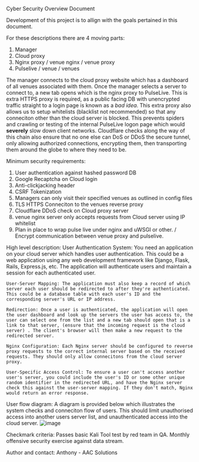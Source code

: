 Cyber Security Overview Document 

Development of this project is to allign with the goals pertained in this document. 

For these descriptions there are 4 moving parts: 

1. Manager
2. Cloud proxy
3. Nginx proxy / venue nginx / venue proxy
4. Pulselive / venue / venues 

The manager connects to the cloud proxy website which has a dashboard of all venues associated with them. 
Once the manager selects a server to connect to, a new tab opens which is the nginx proxy to PulseLive. 
This is extra HTTPS proxy is required, as a public facing DB with unencrypted traffic straight to a login page is known as a *bad idea*. 
This extra proxy also allows us to setup whitelists (blacklist not recommended) so that any conneciton other than the cloud server is blocked. 
This prevents spiders and crawling or testing of the internal PulseLive logon page which would **severely** slow down client networks. 
Cloudflare checks along the way of this chain also ensure that no one else can DoS or DDoS the secure tunnel, only allowing authorized connections, encrypting them, then transporting them around the globe to where they need to be. 

Minimum security requirements: 

1. User authentication against hashed password DB
2. Google Recaptcha on Cloud login 
3. Anti-clickjacking header
4. CSRF Tokenization
5. Managers can only visit their specified venues as outlined in config files
6. TLS HTTPS Conneciton to the venues reverse proxy
7. Cloudflare DDoS check on Cloud proxy server
8. venue nginx server only accepts requests from Cloud server using IP whitelist
9. Plan in place to wrap pulse live under nginx and uWSGI or other. / Encrypt communication between venue proxy and pulselive.

High level description: 
    User Authentication System: You need an application on your cloud server which handles user authentication. This could be a web application using any web development framework like Django, Flask, Rails, Express.js, etc. The application will authenticate users and maintain a session for each authenticated user.

    User-Server Mapping: The application must also keep a record of which server each user should be redirected to after they're authenticated. This could be a database table with each user's ID and the corresponding server's URL or IP address.

    Redirection: Once a user is authenticated, the application will open the user dashboard and look up the servers the user has access to, the user can select one from the list and a new tab should open that is a link to that server, (ensure that the incoming request is the cloud server) . The client's browser will then make a new request to the redirected server.
    
    Nginx Configuration: Each Nginx server should be configured to reverse proxy requests to the correct internal server based on the received requests. They should only allow connecitons from the cloud server proxy. 

    User-Specific Access Control: To ensure a user can't access another user's server, you could include the user's ID or some other unique random identifier in the redirected URL, and have the Nginx server check this against the user-server mapping. If they don't match, Nginx would return an error response.

User flow diagram: 
A diagram is provided below which illustrates the system checks and conneciton flow of users. This should limit unauthorised access into another users server list, and unauthenticated access into the cloud server. 
![image](https://github.com/aacsolutions-anthony/pulselivecloud/assets/111553838/2baa1de9-511d-4bfd-a85a-a857f5ac422d)


Checkmark criteria: 
Passes basic Kali Tool test by red team in QA. 
Monthly offensive security exercise against data stream.  

Author and contact: 
Anthony - AAC Solutions 
